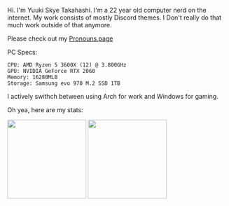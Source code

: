 Hi. I'm Yuuki Skye Takahashi. I'm a 22 year old computer nerd on the internet. My work consists of mostly Discord themes. I Don't really do that much work outside of that anymore.

Please check out my [Pronouns.page](https://pronouns.page/u/Riddim_GLiTCH)

PC Specs:
```
CPU: AMD Ryzen 5 3600X (12) @ 3.800GHz
GPU: NVIDIA GeForce RTX 2060
Memory: 16280MLB
Storage: Samsung evo 970 M.2 SSD 1TB
```

I actively swithch between using Arch for work and Windows for gaming.

Oh yea, here are my stats:
<p float="left">
  <img src="https://github-readme-stats.vercel.app/api?username=Riddim-GLiTCH&show_icons=true&count_private=true&title_color=4f8cc9&text_color=9f9f9f&icon_color=4f8cc9&bg_color=181818" height="180">
  <img src="https://github-readme-stats.vercel.app/api/top-langs/?username=Riddim-GLiTCH&layout=compact&title_color=4f8cc9&text_color=9f9f9f&icon_color=4f8cc9&bg_color=181818" height="180">
</p>
